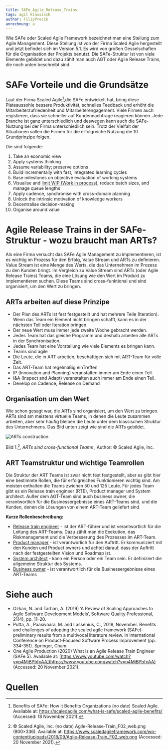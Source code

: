 ```yaml
---
title: SAFe_Agile_Release_Trains
tags: agil klassisch
author: FilipPrecik
anrechnung: a
---
```


Wie SAFe oder Scaled Agile Framework bezeichnet man eine Stellung zum Agile Management. Diese Stellung ist von der Firma Scaled Agile hergestellt und jetzt befindet sich im Version 5.1. Es wird von großen Gesselschaften für die Organisation der Projekts benutzt. Die SAFe-Struktur ist von viele Elemente gebildet und dazu zählt man auch AGT oder Agile Release Trains, die noch unten beschreibt sind. 

# SAFe Vorteile und die Grundsätze

Laut der Firma Scaled Agile[^1],die SAFe entwickelt hat, bring diese Plateaussohle bessere Produktivität, schnelles Feedback und erhöht die Mitarbeiterzufriedenheit und Mitarbeiterengagement. Viele Firmen auch registieren, dass sie schneller auf Kundennachfrage reagieren können. Jede Branche ist ganz unterschiedlich und deswegen kann auch die SAFe-Nutzung bei der Firma unterschiedlich sein. Trotz der Vielfalt der Situationen sollen die Firmen für die erfolgreiche Nutzung die 10 Grundprinzipe folgen. 

Die sind folgende:
1. Take an economic view
2. Apply systems thinking
3. Assume variability; preserve options
4. Build incrementally with fast, integrated learning cycles
5. Base milestones on objective evaluation of working systems
6. Visualise and [limit WIP (Work in process)](kb/Kanban_Work_in_Progress.md), reduce batch sizes, and manage queue lengths 
7. Apply cadence, synchronise with cross-domain planning
8. Unlock the intrinsic motivation of knowledge workers
9. Decentralise decision-making
10. Organise around value

# Agile Release Trains in der SAFe-Struktur - wozu braucht man ARTs?
Als eine Firma versucht das SAFe Agile Management zu implementieren, ist es wichtig im Prozess für den Erfolg, Value Stream und ARTs zu definieren. Value Stream ist eine Menge des Werts, die das Unternehmen im Prozess zu den Kunden bringt. Im Vergleich zu Value Stream sind ARTs (oder Agile Release Trains) Teams, die eine Lösung wie den Wert im Produkt zu implementieren suchen. Diese Teams sind cross-funktional und sind organisiert, um den Wert zu bringen.

## ARTs arbeiten auf diese Prinzipe
* Der Plan des ARTs ist fest festgestellt und hat mehrere Teile (Iteration). Wenn das Team ein Element nicht bringen schafft, kann es in der nächsten Teil oder Iteration bringen.
* Der neue Wert muss immer jede zweite Woche gebracht werden. 
* Jedes Team hat das gleiche Programm und deshalb arbeiten alle ARTs in der Synchronisation.
* Jedes Team hat eine Vorstellung wie viele Elements es bringen kann.
* Teams sind agile 
* Die Leute, die in ART arbeiten, beschäftigen sich mit ART-Team für volle Zeit. 
* Das ART-Team hat regelmäßig einTreffen
* IP (Innovation and Planning) veranstalten immer am Ende einen Teil. 
* I&A (Inspect and Adapt) veranstalten auch immer am Ende einen Teil.
* Develop on Cadence, Release on Demand

## Organisation um den Wert
Wie schon gesagt war, die ARTs sind organisiert, um den Wert zu bringen. ARTs sind am meistens virtuelle Teams, in denen die Leute zusammen arbeiten, aber sehr häufig bleiben die Leute unter dem klassischen Struktur des Unternehmens. Das Bild unten zeigt wie sind die ARTs gebildet.

![ARTs construction](https://user-images.githubusercontent.com/93159758/142731182-0c99e1c6-2983-4ef2-8e79-2a2ff094c728.png)

Bild 1.[^2], *ARTs sind cross-functional Teams* , Author: © Scaled Agile, Inc.

## ART Teamstruktur und wichtige Teamrollen
Die Struktur der ART Teams ist zwar nicht fest festgestellt, aber es gibt hier eine bestimmte Rollen, die für erfolgreiches Funktionieren wichtig sind. Am meisten enthalten die Teams zwichen 50 und 125 Leute. Für jedes Team gibt es ein Release train engineer (RTE), Product manager und System architect. Außer dem AGT-Team sind auch business owner, die verantwortlich für die Businessergebnisse eines ART-Teams sind, und die Kunden, denen die Lösungen von einem ART-Team geliefert sind.

**Kurze Rollenbeschreibung:**
* [Release train engineer](https://www.scaledagileframework.com/release-train-engineer-and-solution-train-engineer/) - ist der ART-führer und ist verantwortlich für die Leitung des ART-Teams. Dazu zählt man die Exekution, das Riskmanagement und die Verbesserung des Prozesses im ART-Team.
* [Product manager](https://www.scaledagileframework.com/product-management/) - ist verantworlich für den Auftritt. Er kommuniziert mit den Kunden und Product owners und achtet darauf, dass der Auftritt nach der festgestellten Vision und Roadmap ist.
* [System architect](https://www.scaledagileframework.com/system-architect-engineering/) - kann ein Person oder ein Team sein. Er definiziert die allgemeine Struktur des Systems.
* [Business owner](https://www.scaledagileframework.com/business-owners/) - ist verantwortlich für die Businessergebnisse eines ART-Teams

# Siehe auch

* Ozkan, N. and Tarhan, A. (2019) ‘A Review of Scaling Approaches to Agile Software Development Models’, Software Quality Professional, 21(4), pp. 11–20.
* Putta, A., Paasivaara, M. and Lassenius, C., 2018, November. Benefits and challenges of adopting the scaled agile framework (SAFe): preliminary results from a multivocal literature review. In International Conference on Product-Focused Software Process Improvement (pp. 334-351). Springer, Cham.
* One Agile Production (2020) What is an Agile Release Train Engineer (SAFe 5). Available at: [https://www.youtube.com/watch?v=p4MiBPbfxAA](https://www.youtube.com/watch?v=p4MiBPbfxAA) (Accessed: 20 November 2021).

# Quellen

[^1]: Benefits of SAFe: How it Benefits Organizations (no date) Scaled Agile. Available at: https://scaledagile.com/what-is-safe/scaled-agile-benefits/ (Accessed: 18 November 2021).
[^2]: © Scaled Agile, Inc. (no date) Agile-Release-Train_F02_web.png (800×336). Available at: https://www.scaledagileframework.com/wp-content/uploads/2018/09/Agile-Release-Train_F02_web.png (Accessed: 20 November 2021).


